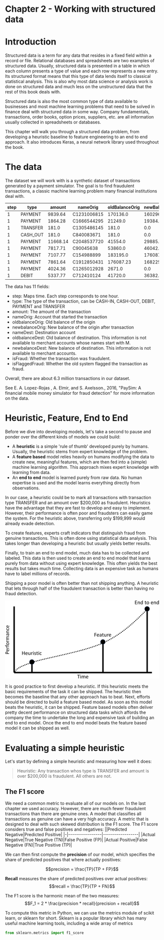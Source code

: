 # Chapter 2 - Working with structured data

# Introduction
Structured data is a term for any data that resides in a fixed field within a record or file. Relational databases and spreadsheets are two examples of structured data. Usually, structured data is presented in a table in which each column presents a type of value and each row represents a new entry. Its structured format means that this type of data lends itself to classical statistical analysis. This is also why most data science or analysis work is done on structured data and much less on the unstructured data that the rest of this book deals with. 

Structured data is also the most common type of data available to businesses and most machine learning problems that need to be solved in finance deal with structured data in some way. Company fundamentals, transactions, order books, option prices, suppliers, etc. are all information usually collected in spreadsheets or databases. 

This chapter will walk you through a structured data problem, from developing a heuristic baseline to feature engineering to an end to end approach. It also introduces Keras, a neural network library used throughout the book. 

# The data

The dataset we will work with is a synthetic dataset of transactions generated by a payment simulator. The goal is to find fraudulent transactions, a classic machine learning problem many financial institutions deal with.

step|type|amount|nameOrig|oldBalanceOrig|newBalanceOrig|nameDest|oldBalanceDest|newBalanceDest|isFraud|isFlaggedFraud
---|---|---|---|---|---|---|---|---|---|---
1|PAYMENT|9839.64|C1231006815|170136.0|160296.36|M1979787155|0.0|0.0|0|0
1|PAYMENT|1864.28|C1666544295|21249.0|19384.72|M2044282225|0.0|0.0|0|0
1|TRANSFER|181.0|C1305486145|181.0|0.0|C553264065|0.0|0.0|1|0
1|CASH_OUT|181.0|C840083671|181.0|0.0|C38997010|21182.0|0.0|1|0
1|PAYMENT|11668.14|C2048537720|41554.0|29885.86|M1230701703|0.0|0.0|0|0
1|PAYMENT|7817.71|C90045638|53860.0|46042.29|M573487274|0.0|0.0|0|0
1|PAYMENT|7107.77|C154988899|183195.0|176087.23|M408069119|0.0|0.0|0|0
1|PAYMENT|7861.64|C1912850431|176087.23|168225.59|M633326333|0.0|0.0|0|0
1|PAYMENT|4024.36|C1265012928|2671.0|0.0|M1176932104|0.0|0.0|0|0
1|DEBIT|5337.77|C712410124|41720.0|36382.23|C195600860|41898.0|40348.79|0|0

The data has 11 fields:
- step: Maps time. Each step corresponds to one hour.
- type: The type of the transaction, can be CASH-IN, CASH-OUT, DEBIT, PAYMENT and TRANSFER
- amount: The amount of the transaction 
- nameOrig: Account that started the transaction 
- oldbalanceOrig: Old balance of the origin
- newbalanceOrig: New balance of the origin after transaction 
- nameDest: Destination account
- oldbalanceDest: Old balance of destination. This information is not available to merchant accounts whose names start with M.
- newbalanceDest: New balance of destination. This information is not available to merchant accounts.
- isFraud: Whether the transaction was fraudulent.
- isFlaggedFraud: Whether the old system flagged the transaction as fraud.

Overall, there are about 6.3 million transactions in our dataset.

See E. A. Lopez-Rojas , A. Elmir, and S. Axelsson., 2016, "PaySim: A financial mobile money simulator for fraud detection" for more information on the data.

# Heuristic, Feature, End to End 

Before we dive into developing models, let's take a second to pause and ponder over the different kinds of models we could build:

- A **heuristic** is a simple 'rule of thumb' developed purely by humans. Usually, the heuristic stems from expert knowledge of the problem.
- A **feature based** model relies heavily on humans modifying the data to create new, meaningful features, which are then fed into a (simple) machine learning algorithm. This approach mixes expert knowledge with learning from data.
- An **end to end** model is learned purely from raw data. No human expertise is used and the model learns everything directly from observations.

In our case, a heuristic could be to mark all transactions with transaction type TRANSFER and an amount over $200,000 as fraudulent. Heuristics have the advantage that they are fast to develop and easy to implement. However, their performance is often poor and fraudsters can easily game the system. For the heuristic above, transferring only $199,999 would already evade detection.

To create features, experts craft indicators that distinguish fraud from genuine transactions. This is often done using statistical data analysis. This takes longer than developing a heuristic but usually yields better results.

Finally, to train an end to end model, much data has to be collected and labeled. This data is then used to create an end to end model that learns purely from data without using expert knowledge. This often yields the best results but takes much time. Collecting data is an expensive task as humans have to label millions of records. 

Shipping a poor model is often better than not shipping anything. A heuristic that lets through half of the fraudulent transaction is better than having no fraud detection.

![Heuristic Feature End2End](./assets/Heuristic_Feature_End2End.png)

It is good practice to first develop a heuristic. If this heuristic meets the basic requirements of the task it can be shipped. The heuristic then becomes the baseline that any other approach has to beat. Next, efforts should be directed to build a feature based model. As soon as this model beats the heuristic, it can be shipped. Feature based models often deliver pretty decent performance on structured data tasks which affords the company the time to undertake the long and expensive task of building an end to end model. Once the end to end model beats the feature based model it can be shipped as well.

# Evaluating a simple heuristic 
Let's start by defining a simple heuristic and measuring how well it does:
> Heuristic: Any transaction whos type is TRANSFER and amount is over $200,000 is fraudulent. All others are not. 

## The F1 score
We need a common metric to evaluate all of our models on. In the last chapter we used accuracy. However, there are much fewer fraudulent transactions than there are genuine ones. A model that classifies all transactions as genuine can have a very high accuracy. A metric that is designed to deal with such skewed distribution is the F1 score. The F1 score considers true and false positives and negatives:
||Predicted Negative|Predicted Positive|
|-|-----------------|------------------|
|Actual Negative|True Negative (TN)|False Positive (FP)|
|Actual Positive|False Negative (FN)|True Positive (TP)|

We can then first compute the **precision** of our model, which specifies the share of predicted positives that where actually positives:

$$precision = \frac{TP}{TP + FP}$$

**Recall** measures the share of predicted positives over actual positives:
$$recall = \frac{TP}{TP + FN}$$

The F1 score is the harmonic mean of the two measures:
$$F_1 = 2 * \frac{precision * recall}{precision + recall}$$

To compute this metric in Python, we can use the metrics module of scikit learn, or sklearn for short. Sklearn is a popular library which has many useful machine learning tools, including a wide array of metrics
```Python
from sklearn.metrics import f1_score
```
